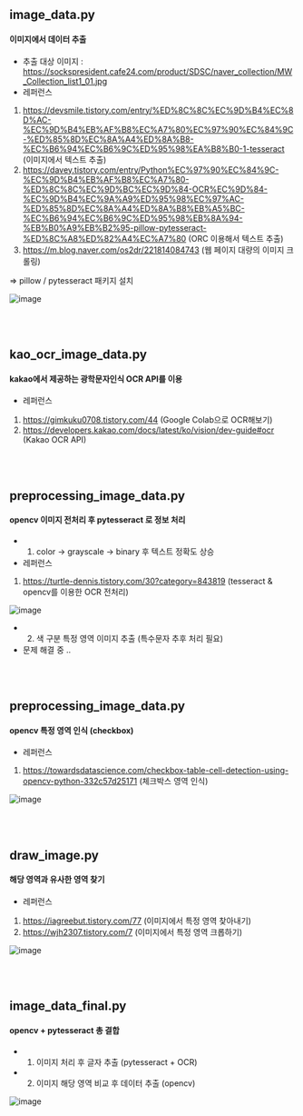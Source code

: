 ## image_data.py
#### 이미지에서 데이터 추출
- 추출 대상 이미지 : https://sockspresident.cafe24.com/product/SDSC/naver_collection/MW_Collection_list1_01.jpg
- 레퍼런스
1. https://devsmile.tistory.com/entry/%ED%8C%8C%EC%9D%B4%EC%8D%AC-%EC%9D%B4%EB%AF%B8%EC%A7%80%EC%97%90%EC%84%9C-%ED%85%8D%EC%8A%A4%ED%8A%B8-%EC%B6%94%EC%B6%9C%ED%95%98%EA%B8%B0-1-tesseract (이미지에서 텍스트 추출)
2. https://davey.tistory.com/entry/Python%EC%97%90%EC%84%9C-%EC%9D%B4%EB%AF%B8%EC%A7%80-%ED%8C%8C%EC%9D%BC%EC%9D%84-OCR%EC%9D%84-%EC%9D%B4%EC%9A%A9%ED%95%98%EC%97%AC-%ED%85%8D%EC%8A%A4%ED%8A%B8%EB%A5%BC-%EC%B6%94%EC%B6%9C%ED%95%98%EB%8A%94-%EB%B0%A9%EB%B2%95-pillow-pytesseract-%ED%8C%A8%ED%82%A4%EC%A7%80 (ORC 이용해서 텍스트 추출)
3. https://m.blog.naver.com/os2dr/221814084743 (웹 페이지 대량의 이미지 크롤링)

=> pillow / pytesseract 패키지 설치

![image](https://user-images.githubusercontent.com/57982899/159191522-f87f5b1e-cbce-485f-8a50-a430953486da.png)


<br><br>

## kao_ocr_image_data.py
#### kakao에서 제공하는 광학문자인식 OCR API를 이용
- 레퍼런스
1. https://gimkuku0708.tistory.com/44 (Google Colab으로 OCR해보기)
2. https://developers.kakao.com/docs/latest/ko/vision/dev-guide#ocr (Kakao OCR API)
 
<br><br> 
 
## preprocessing_image_data.py
#### opencv 이미지 전처리 후 pytesseract 로 정보 처리
- 1. color -> grayscale -> binary 후 텍스트 정확도 상승
- 레퍼런스
1. https://turtle-dennis.tistory.com/30?category=843819 (tesseract & opencv를 이용한 OCR 전처리)

![image](https://user-images.githubusercontent.com/57982899/159191555-8e65a6da-413d-40e7-bcb7-a878b9e19a8e.png)

- 2. 색 구분 특정 영역 이미지 추출 (특수문자 추후 처리 필요)
- 문제 해결 중 ..

<br><br>

## preprocessing_image_data.py
#### opencv 특정 영역 인식 (checkbox)
- 레퍼런스
1. https://towardsdatascience.com/checkbox-table-cell-detection-using-opencv-python-332c57d25171 (체크박스 영역 인식)

![image](https://user-images.githubusercontent.com/57982899/159595901-37756fe3-edbf-46e6-a537-68f1dd09fdc0.png)

<br><br>

## draw_image.py
#### 해당 영역과 유사한 영역 찾기
- 레퍼런스
1. https://iagreebut.tistory.com/77 (이미지에서 특정 영역 찾아내기)
2. https://wjh2307.tistory.com/7 (이미지에서 특정 영역 크롭하기)

![image](https://user-images.githubusercontent.com/57982899/159595797-adf2d72d-f85d-4e1a-b7ed-836674be77f2.png)

<br><br>

## image_data_final.py
#### opencv + pytesseract 총 결합
- 1. 이미지 처리 후 글자 추출 (pytesseract + OCR)
- 2. 이미지 해당 영역 비교 후 데이터 추출 (opencv)

![image](https://user-images.githubusercontent.com/57982899/159840012-faaf9baf-715d-46ac-a5f3-aac773632dec.png)

<br><br>



